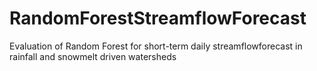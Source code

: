 # RandomForestStreamflowForecast
Evaluation of Random Forest for short-term daily streamflowforecast in rainfall and snowmelt driven watersheds

